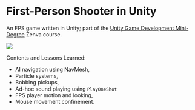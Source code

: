 # First-Person Shooter in Unity

An FPS game written in Unity; part of the [Unity Game Development Mini-Degree](https://academy.zenva.com/product/unity-game-development-mini-degree/) Zenva course.

![](.readme/editor.jpg)

Contents and Lessons Learned:

- AI navigation using NavMesh,
- Particle systems,
- Bobbing pickups,
- Ad-hoc sound playing using `PlayOneShot`
- FPS player motion and looking,
- Mouse movement confinement.
